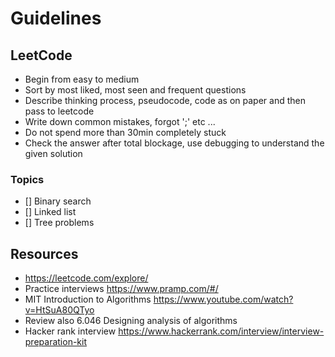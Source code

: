 # Guidelines
## LeetCode
- Begin from easy to medium
- Sort by most liked, most seen and frequent questions
- Describe thinking process, pseudocode, code as on paper and then pass to leetcode
- Write down common mistakes, forgot ';' etc ...
- Do not spend more than 30min completely stuck
- Check the answer after total blockage, use debugging to understand the given solution

### Topics
- [] Binary search
- [] Linked list 
- [] Tree problems

## Resources
- https://leetcode.com/explore/
- Practice interviews https://www.pramp.com/#/
- MIT Introduction to Algorithms https://www.youtube.com/watch?v=HtSuA80QTyo
- Review also 6.046 Designing analysis of algorithms
- Hacker rank interview https://www.hackerrank.com/interview/interview-preparation-kit
